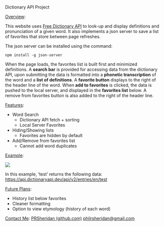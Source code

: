 <larger>Dictionary API Project</larger>

<u>Overview</u>:

This website uses [Free Dictionary API](https://dictionaryapi.dev/) to look-up and display definitions and pronunciation of a given word. It also implements a json server to save a list of favorites that store between page refreshes. 

The json server can be installed using the command: 
```
npm install -g json-server
```

When the page loads, the favorites list is built first and minimized definitions. A **search bar** is provided for accessing data from the dictionary API, upon submitting the data is formatted into a **phonetic transcription** of the word and a **list of definitions**. A **favorite button** displays to the right of the header line of the word. When **add to favorites** is clicked, the data is pushed to the local server, and displayed in the **favorites list** below. A remove from favorites button is also added to the right of the header line. 

<u>Features</u>:

- Word Search
	- Dictionary API fetch + sorting
	- Local Server Favorites 
- Hiding/Showing lists
	- Favorites are hidden by default
- Add/Remove from favorites list
	- Cannot add word duplicates

<u>Example</u>:

![](https://i.imgur.com/z1FvybJ.gif)

In this example, ‘test’ returns the following data:
https://api.dictionaryapi.dev/api/v2/entries/en/test

<u>Future Plans</u>:

- History list below favorites
- Cleaner formatting
- Option to view etymology (history of each word)

<u>Contact Me</u>:
[PRSheridan (github.com)](https://github.com/PRSheridan)
philrsheridan@gmail.com
